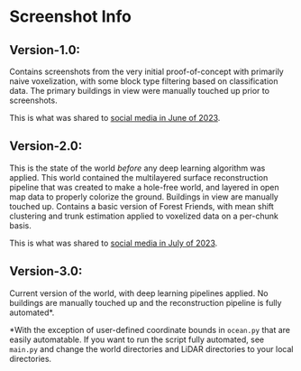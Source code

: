 # Screenshot Info

## Version-1.0:
Contains screenshots from the very initial proof-of-concept with primarily naive voxelization, with some block type filtering based on classification data. The primary buildings in view were manually touched up prior to screenshots. 

This is what was shared to [social media in June of 2023](https://reddit.com/r/UBC/comments/14h76gc/im_building_ubc_in_minecraft/).

## Version-2.0:
This is the state of the world *before* any deep learning algorithm was applied. This world contained the multilayered surface reconstruction pipeline that was created to make a hole-free world, and layered in open map data to properly colorize the ground. Buildings in view are manually touched up. Contains a basic version of Forest Friends, with mean shift clustering and trunk estimation applied to voxelized data on a per-chunk basis.

This is what was shared to [social media in July of 2023](https://reddit.com/r/UBC/comments/150pupj/exciting_minecraft_ubc_project_update/). 

## Version-3.0:
Current version of the world, with deep learning pipelines applied. No buildings are manually touched up and the reconstruction pipeline is fully automated*. 

*With the exception of user-defined coordinate bounds in `ocean.py` that are easily automatable. If you want to run the script fully automated, see `main.py` and change the world directories and LiDAR directories to your local directories. 